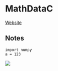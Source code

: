 # MathDataC
[Website](https://civcell.github.io/MathDataC/)
## Notes
```
import numpy
a = 123
```
<img src="https://aluminumbleachers.com/wp-content/uploads/2015/10/fau-football-small.jpg">
